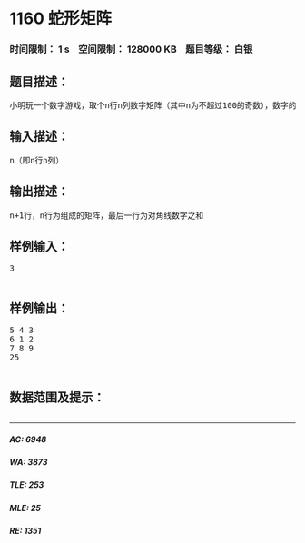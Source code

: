 # 1160 蛇形矩阵   
### 时间限制： 1 s&nbsp;&nbsp;&nbsp;&nbsp;空间限制： 128000 KB&nbsp;&nbsp;&nbsp;&nbsp;题目等级： 白银  
## 题目描述：  

<pre>
小明玩一个数字游戏，取个n行n列数字矩阵（其中n为不超过100的奇数），数字的填补方法为：在矩阵中心从1开始以逆时针方向绕行，逐圈扩大，直到n行n列填满数字，请输出该n行n列正方形矩阵以及其的对角线数字之和.
</pre>
  
  
## 输入描述：  

<pre>
n（即n行n列）
</pre>
  
  
## 输出描述：  

<pre>
n+1行，n行为组成的矩阵，最后一行为对角线数字之和
</pre>
  
  
## 样例输入：  

<pre>
3  

</pre>
  
  
## 样例输出：  

<pre>
5 4 3  
6 1 2  
7 8 9  
25  

</pre>
  
  
## 数据范围及提示：  

<pre>
</pre>
  
  
***  

##### AC: 6948  
##### WA: 3873  
##### TLE: 253  
##### MLE: 25  
##### RE: 1351  

